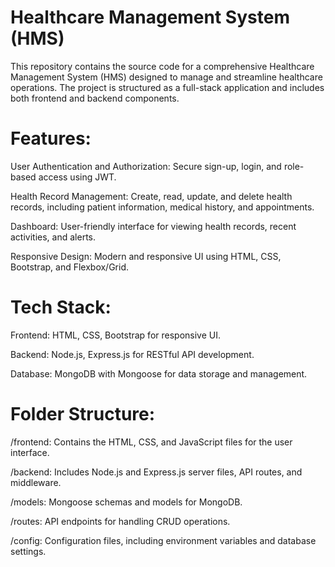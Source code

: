 # Healthcare Management System (HMS)

This repository contains the source code for a comprehensive Healthcare Management System (HMS) designed to manage and streamline healthcare operations. The project is structured as a full-stack application and includes both frontend and backend components.


# Features:
User Authentication and Authorization: Secure sign-up, login, and role-based access using JWT.

Health Record Management: Create, read, update, and delete health records, including patient information, medical history, and appointments.

Dashboard: User-friendly interface for viewing health records, recent activities, and alerts.

Responsive Design: Modern and responsive UI using HTML, CSS, Bootstrap, and Flexbox/Grid.


# Tech Stack:
Frontend: HTML, CSS, Bootstrap for responsive UI.

Backend: Node.js, Express.js for RESTful API development.

Database: MongoDB with Mongoose for data storage and management.


# Folder Structure:
/frontend: Contains the HTML, CSS, and JavaScript files for the user interface.

/backend: Includes Node.js and Express.js server files, API routes, and middleware.

/models: Mongoose schemas and models for MongoDB.

/routes: API endpoints for handling CRUD operations.

/config: Configuration files, including environment variables and database settings.
